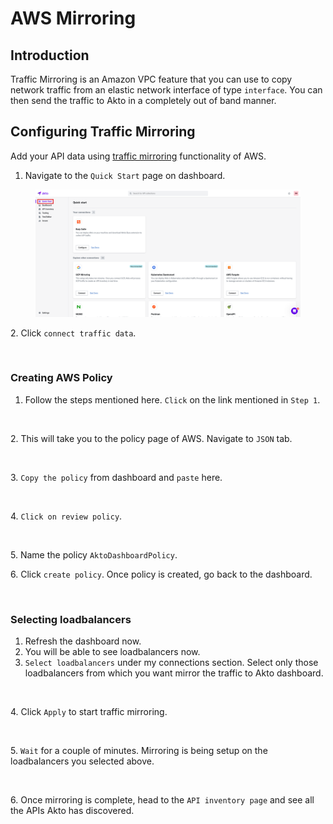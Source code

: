 # AWS Mirroring

## Introduction

Traffic Mirroring is an Amazon VPC feature that you can use to copy network traffic from an elastic network interface of type `interface`. You can then send the traffic to Akto in a completely out of band manner.

## Configuring Traffic Mirroring&#x20;

Add your API data using [traffic mirroring](https://docs.aws.amazon.com/vpc/latest/mirroring/what-is-traffic-mirroring.html) functionality of AWS.&#x20;

1. Navigate to the `Quick Start` page on dashboard.

<figure><img src="../.gitbook/assets/Frame 10 (1).png" alt=""><figcaption></figcaption></figure>

2\. Click `connect traffic data`.

<figure><img src="../.gitbook/assets/Frame 11 (1).png" alt=""><figcaption></figcaption></figure>

### Creating AWS Policy

1. Follow the steps mentioned here. `Click` on the link mentioned in `Step 1`.

<figure><img src="../.gitbook/assets/Frame 15 (4).png" alt=""><figcaption></figcaption></figure>

2\. This will take you to the policy page of AWS. Navigate to `JSON` tab.

<figure><img src="../.gitbook/assets/Frame 16 (5).png" alt=""><figcaption></figcaption></figure>

3\. `Copy the policy` from dashboard and `paste` here.

<figure><img src="../.gitbook/assets/Frame 17 (12).png" alt=""><figcaption></figcaption></figure>

&#x20;4\. `Click on review policy`.

<figure><img src="../.gitbook/assets/Frame 18 (2) (1).png" alt=""><figcaption></figcaption></figure>

5\. Name the policy `AktoDashboardPolicy`.

6\. Click `create policy`. Once policy is created, go back to the dashboard.

<figure><img src="../.gitbook/assets/Frame 19 (4).png" alt=""><figcaption></figcaption></figure>

### Selecting loadbalancers

1. Refresh the dashboard now.
2. You will be able to see loadbalancers now.
3. `Select loadbalancers` under my connections section. Select only those loadbalancers from which you want mirror the traffic to Akto dashboard.&#x20;

<figure><img src="../.gitbook/assets/Frame 12 (1) (1).png" alt=""><figcaption></figcaption></figure>

4\. Click `Apply` to start traffic mirroring.

<figure><img src="../.gitbook/assets/Frame 14 (2).png" alt=""><figcaption></figcaption></figure>

5\. `Wait` for a couple of minutes. Mirroring is being setup on the loadbalancers you selected above.

<figure><img src="../.gitbook/assets/Screen Shot 2023-01-04 at 3.13 1.png" alt=""><figcaption></figcaption></figure>

6\. Once mirroring is complete, head to the `API inventory page` and see all the APIs Akto has discovered.
